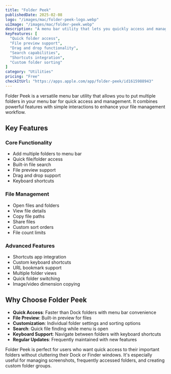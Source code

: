 ```yaml
---
title: "Folder Peek"
publishedDate: 2025-02-08
logo: "/images/mac/folder-peek-logo.webp"
uiImage: "/images/mac/folder-peek.webp"
description: "A menu bar utility that lets you quickly access and manage folders directly from your Mac's menu bar."
keyFeatures: [
  "Quick folder access",
  "File preview support",
  "Drag and drop functionality",
  "Search capabilities",
  "Shortcuts integration",
  "Custom folder sorting"
]
category: "Utilities"
pricing: "Free"
checkItUrl: "https://apps.apple.com/app/folder-peek/id1615988943"
---
```


Folder Peek is a versatile menu bar utility that allows you to put multiple folders in your menu bar for quick access and management. It combines powerful features with simple interactions to enhance your file management workflow.

## Key Features

### Core Functionality
- Add multiple folders to menu bar
- Quick file/folder access
- Built-in file search
- File preview support
- Drag and drop support
- Keyboard shortcuts

### File Management
- Open files and folders
- View file details
- Copy file paths
- Share files
- Custom sort orders
- File count limits

### Advanced Features
- Shortcuts app integration
- Custom keyboard shortcuts
- URL bookmark support
- Multiple folder views
- Quick folder switching
- Image/video dimension copying

## Why Choose Folder Peek

- **Quick Access**: Faster than Dock folders with menu bar convenience
- **File Preview**: Built-in preview for files
- **Customization**: Individual folder settings and sorting options
- **Search**: Quick file finding while menu is open
- **Keyboard Support**: Navigate between folders with keyboard shortcuts
- **Regular Updates**: Frequently maintained with new features

Folder Peek is perfect for users who want quick access to their important folders without cluttering their Dock or Finder windows. It's especially useful for managing screenshots, frequently accessed folders, and creating custom folder groups.
